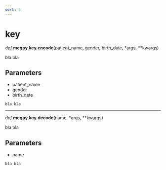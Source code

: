 ```yaml
---
sort: 5
---
```


# key
*def* **mcgpy.key.encode**(patient_name, gender, birth_date, *args, **kwargs)

bla bla

## Parameters

* patient_name
* gender
* birth_date

```note
bla bla
```

---
*def* **mcgpy.key.decode**(name, *args, **kwargs)

bla bla

## Parameters

* name

```note
bla bla
```
